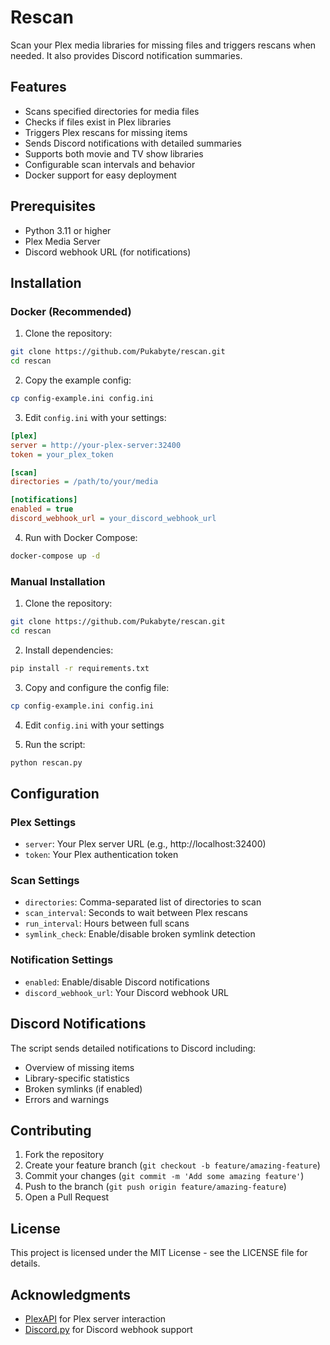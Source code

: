 # Rescan

Scan your Plex media libraries for missing files and triggers rescans when needed. 
It also provides Discord notification summaries.

## Features

- Scans specified directories for media files
- Checks if files exist in Plex libraries
- Triggers Plex rescans for missing items
- Sends Discord notifications with detailed summaries
- Supports both movie and TV show libraries
- Configurable scan intervals and behavior
- Docker support for easy deployment

## Prerequisites

- Python 3.11 or higher
- Plex Media Server
- Discord webhook URL (for notifications)

## Installation

### Docker (Recommended)

1. Clone the repository:
```bash
git clone https://github.com/Pukabyte/rescan.git
cd rescan
```

2. Copy the example config:
```bash
cp config-example.ini config.ini
```

3. Edit `config.ini` with your settings:
```ini
[plex]
server = http://your-plex-server:32400
token = your_plex_token

[scan]
directories = /path/to/your/media

[notifications]
enabled = true
discord_webhook_url = your_discord_webhook_url
```

4. Run with Docker Compose:
```bash
docker-compose up -d
```

### Manual Installation

1. Clone the repository:
```bash
git clone https://github.com/Pukabyte/rescan.git
cd rescan
```

2. Install dependencies:
```bash
pip install -r requirements.txt
```

3. Copy and configure the config file:
```bash
cp config-example.ini config.ini
```

4. Edit `config.ini` with your settings

5. Run the script:
```bash
python rescan.py
```

## Configuration

### Plex Settings
- `server`: Your Plex server URL (e.g., http://localhost:32400)
- `token`: Your Plex authentication token

### Scan Settings
- `directories`: Comma-separated list of directories to scan
- `scan_interval`: Seconds to wait between Plex rescans
- `run_interval`: Hours between full scans
- `symlink_check`: Enable/disable broken symlink detection

### Notification Settings
- `enabled`: Enable/disable Discord notifications
- `discord_webhook_url`: Your Discord webhook URL

## Discord Notifications

The script sends detailed notifications to Discord including:
- Overview of missing items
- Library-specific statistics
- Broken symlinks (if enabled)
- Errors and warnings

## Contributing

1. Fork the repository
2. Create your feature branch (`git checkout -b feature/amazing-feature`)
3. Commit your changes (`git commit -m 'Add some amazing feature'`)
4. Push to the branch (`git push origin feature/amazing-feature`)
5. Open a Pull Request

## License

This project is licensed under the MIT License - see the LICENSE file for details.

## Acknowledgments

- [PlexAPI](https://github.com/pkkid/python-plexapi) for Plex server interaction
- [Discord.py](https://github.com/Rapptz/discord.py) for Discord webhook support 